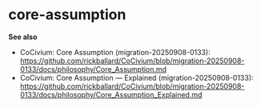 <!-- status: stub; target: 150+ words -->
<!-- status: stub; target: 150+ words -->
# core-assumption

**See also**
- CoCivium: Core Assumption (migration-20250908-0133): https://github.com/rickballard/CoCivium/blob/migration-20250908-0133/docs/philosophy/Core_Assumption.md
- CoCivium: Core Assumption — Explained (migration-20250908-0133): https://github.com/rickballard/CoCivium/blob/migration-20250908-0133/docs/philosophy/Core_Assumption_Explained.md



